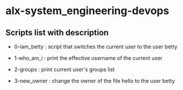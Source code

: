 # alx-system_engineering-devops

## Scripts list with description

* 0-iam_betty : script that switches the current user to the user betty

* 1-who_am_i : print the effective username of the current user

* 2-groups : print current user's groups list

* 3-new_owner : change the owner of the file hello to the user betty

